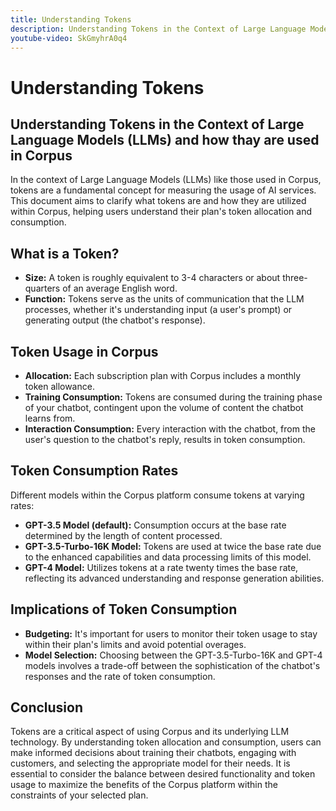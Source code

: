 ```yaml
---
title: Understanding Tokens
description: Understanding Tokens in the Context of Large Language Models (LLMs) and how thay are used in Corpus
youtube-video: SkGmyhrA0q4
---
```


# Understanding Tokens
## Understanding Tokens in the Context of Large Language Models (LLMs) and how thay are used in Corpus

In the context of Large Language Models (LLMs) like those used in Corpus, tokens are a fundamental concept for measuring the usage of AI services. This document aims to clarify what tokens are and how they are utilized within Corpus, helping users understand their plan's token allocation and consumption.

## What is a Token?

- **Size:** A token is roughly equivalent to 3-4 characters or about three-quarters of an average English word.
- **Function:** Tokens serve as the units of communication that the LLM processes, whether it's understanding input (a user's prompt) or generating output (the chatbot's response).

## Token Usage in Corpus

- **Allocation:** Each subscription plan with Corpus includes a monthly token allowance.
- **Training Consumption:** Tokens are consumed during the training phase of your chatbot, contingent upon the volume of content the chatbot learns from.
- **Interaction Consumption:** Every interaction with the chatbot, from the user's question to the chatbot's reply, results in token consumption.

## Token Consumption Rates

Different models within the Corpus platform consume tokens at varying rates:

- **GPT-3.5 Model (default):** Consumption occurs at the base rate determined by the length of content processed.
- **GPT-3.5-Turbo-16K Model:** Tokens are used at twice the base rate due to the enhanced capabilities and data processing limits of this model.
- **GPT-4 Model:** Utilizes tokens at a rate twenty times the base rate, reflecting its advanced understanding and response generation abilities.

## Implications of Token Consumption

- **Budgeting:** It's important for users to monitor their token usage to stay within their plan's limits and avoid potential overages.
- **Model Selection:** Choosing between the GPT-3.5-Turbo-16K and GPT-4 models involves a trade-off between the sophistication of the chatbot's responses and the rate of token consumption.

## Conclusion

Tokens are a critical aspect of using Corpus and its underlying LLM technology. By understanding token allocation and consumption, users can make informed decisions about training their chatbots, engaging with customers, and selecting the appropriate model for their needs. It is essential to consider the balance between desired functionality and token usage to maximize the benefits of the Corpus platform within the constraints of your selected plan.
